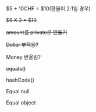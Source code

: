 $5 + 10CHF = $10(환율이 2:1일 경우)

<s>$5 X 2 = $10</s>

<s>amount를 private로 만들기</s>

<s>Dollar 부작용?</s>

Money 반올림?

<s>equals()</s>

hashCode()

Equal null

Equal object
